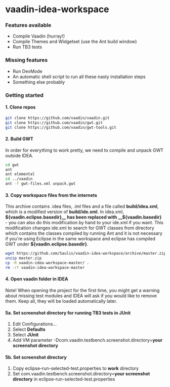 vaadin-idea-workspace
=====================

### Features available
* Compile Vaadin (hurray!)
* Compile Themes and Widgetset (use the Ant build window)
* Run TB3 tests

### Missing features
* Run DevMode
* An automatic shell script to run all these nasty installation steps
* Something else probably

### Getting started
#### 1. Clone repos
````sh
git clone https://github.com/vaadin/vaadin.git
git clone https://github.com/vaadin/gwt.git
git clone https://github.com/vaadin/gwt-tools.git
````
#### 2. Build GWT
In order for everything to work pretty, we need to compile and unpack GWT outside IDEA.
````sh
cd gwt
ant
ant elemental
cd ../vaadin
ant -f gwt-files.xml unpack.gwt
````
#### 3. Copy workspace files from the internets
This archive contains .idea files, .iml files and a file called __build/idea.xml__, which is a modified version
of __build/ide.xml__. In idea.xml, __${vaadin.eclipse.basedir}__ has been replaced with __${vaadin.basedir}__ - you can also do this modification by hand to your ide.xml if you want. This modification changes ide.xml to search for GWT classes from directory which contains the classes compiled by running Ant and it is not necessary if you're using Eclipse in the same workspace and eclipse has compiled GWT under __${vaadin.eclipse.basedir}__.
````sh
wget https://github.com/Saulis/vaadin-idea-workspace/archive/master.zip
unzip master.zip
cp -R vaadin-idea-workspace-master/ .
rm -rf vaadin-idea-workspace-master
````

#### 4. Open vaadin folder in IDEA
Note! When opening the project for the first time, you might get a warning about missing test modules and IDEA will ask if you would like to remove them. Keep all, they will be loaded automatically later.

#### 5a. Set screenshot directory for running TB3 tests in JUnit
1. Edit Configurations...
2. Select __Defaults__
3. Select __JUnit__
4. Add VM parameter -Dcom.vaadin.testbench.screenshot.directory=__your screenshot directory__

#### 5b. Set screenshot directory 
1. Copy eclipse-run-selected-test.properties to __work__ directory
2. Set com.vaadin.testbench.screenshot.directory=__your screenshot directory__ in eclipse-run-selected-test.properties


